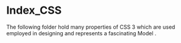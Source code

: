 # Index_CSS
The following folder hold many properties of CSS 3 which are used employed in designing and represents a fascinating Model  .

